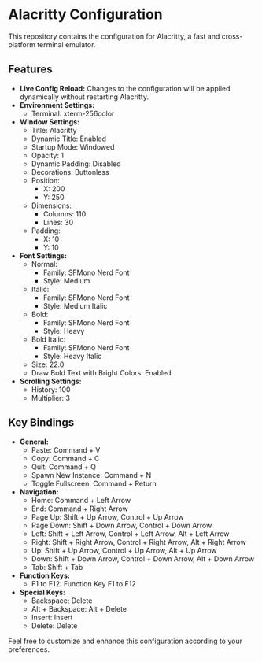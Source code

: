 # Alacritty Configuration

This repository contains the configuration for Alacritty, a fast and cross-platform terminal emulator.

## Features

- **Live Config Reload:** Changes to the configuration will be applied dynamically without restarting Alacritty.
- **Environment Settings:**
  - Terminal: xterm-256color
- **Window Settings:**
  - Title: Alacritty
  - Dynamic Title: Enabled
  - Startup Mode: Windowed
  - Opacity: 1
  - Dynamic Padding: Disabled
  - Decorations: Buttonless
  - Position:
    - X: 200
    - Y: 250
  - Dimensions:
    - Columns: 110
    - Lines: 30
  - Padding:
    - X: 10
    - Y: 10
- **Font Settings:**
  - Normal:
    - Family: SFMono Nerd Font
    - Style: Medium
  - Italic:
    - Family: SFMono Nerd Font
    - Style: Medium Italic
  - Bold:
    - Family: SFMono Nerd Font
    - Style: Heavy
  - Bold Italic:
    - Family: SFMono Nerd Font
    - Style: Heavy Italic
  - Size: 22.0
  - Draw Bold Text with Bright Colors: Enabled
- **Scrolling Settings:**
  - History: 100
  - Multiplier: 3

## Key Bindings

- **General:**
  - Paste: Command + V
  - Copy: Command + C
  - Quit: Command + Q
  - Spawn New Instance: Command + N
  - Toggle Fullscreen: Command + Return
- **Navigation:**
  - Home: Command + Left Arrow
  - End: Command + Right Arrow
  - Page Up: Shift + Up Arrow, Control + Up Arrow
  - Page Down: Shift + Down Arrow, Control + Down Arrow
  - Left: Shift + Left Arrow, Control + Left Arrow, Alt + Left Arrow
  - Right: Shift + Right Arrow, Control + Right Arrow, Alt + Right Arrow
  - Up: Shift + Up Arrow, Control + Up Arrow, Alt + Up Arrow
  - Down: Shift + Down Arrow, Control + Down Arrow, Alt + Down Arrow
  - Tab: Shift + Tab
- **Function Keys:**
  - F1 to F12: Function Key F1 to F12
- **Special Keys:**
  - Backspace: Delete
  - Alt + Backspace: Alt + Delete
  - Insert: Insert
  - Delete: Delete

Feel free to customize and enhance this configuration according to your preferences.

